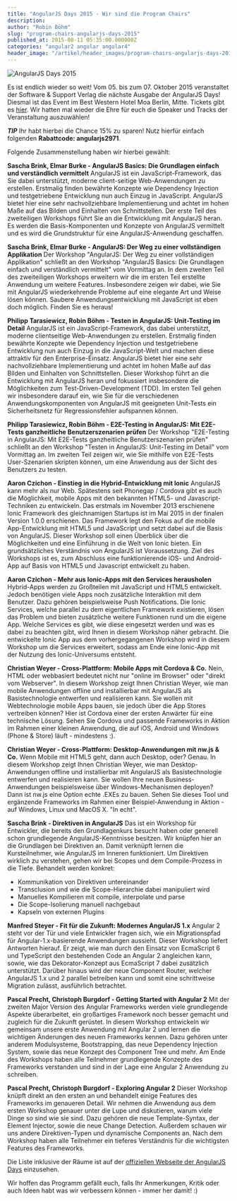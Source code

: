 ```yaml
---
title: "AngularJS Days 2015 - Wir sind die Program Chairs"
description:
author: "Robin Böhm"
slug: "program-chairs-angularjs-days-2015"
published_at: 2015-08-11 05:35:00.000000Z
categories: "angular2 angular angular4"
header_image: "/artikel/header_images/program-chairs-angularjs-days-2015.jpg"
---
```


![AngularJS Days 2015](/artikel/program-chairs-angularjs-days-2015/Screen_Shot_2015-08-11_at_07.52.15.png)

Es ist endlich wieder so weit! Vom 05. bis zum 07. Oktober 2015 veranstaltet der Software & Support Verlag die nächste Ausgabe der AngularJS Days!
Diesmal ist das Event im Best Western Hotel Moa Berlin, Mitte. Tickets gibt es [hier](http://angularjs-days.de/2015fall/preise-anmeldung). Wir hatten mal wieder die Ehre für euch die Speaker und Tracks der Veranstaltung auszuwählen!

***TIP***
Ihr habt hierbei die Chance 15% zu sparen! Nutz hierfür einfach folgenden **Rabattcode: angularjs2971**.

Folgende Zusammenstellung haben wir hierbei gewählt:

**Sascha Brink, Elmar Burke - AngularJS Basics: Die Grundlagen einfach und verständlich vermittelt**
AngularJS ist ein JavaScript-Framework, das Sie dabei unterstützt, moderne client-seitige Web-Anwendungen zu erstellen. Erstmalig finden bewährte Konzepte wie Dependency Injection und testgetriebene Entwicklung nun auch Einzug in JavaScript. AngularJS bietet hier eine sehr nachvollziehbare Implementierung und achtet im hohen Maße auf das Bilden und Einhalten von Schnittstellen. Der erste Teil des zweiteiligen Workshops führt Sie an die Entwicklung mit AngularJS heran. Es werden die Basis-Komponenten und Konzepte von AngularJS vermittelt und es wird die Grundstruktur für eine AngularJS-Anwendung geschaffen.

**Sascha Brink, Elmar Burke - AngularJS: Der Weg zu einer vollständigen Applikation**
Der Workshop "AngularJS: Der Weg zu einer vollständigen Applikation" schließt an den Workshop "AngularJS Basics: Die Grundlagen einfach und verständlich vermittelt" vom Vormittag an. In dem zweiten Teil des zweiteiligen Workshops erweitern wir die im ersten Teil erstellte Anwendung um weitere Features. Insbesondere zeigen wir dabei, wie Sie mit AngularJS wiederkehrende Probleme auf eine elegante Art und Weise lösen können. Saubere Anwendungsentwicklung mit JavaScript ist eben doch möglich. Finden Sie es heraus!

**Philipp Tarasiewicz, Robin Böhm - Testen in AngularJS: Unit-Testing im Detail**
AngularJS ist ein JavaScript-Framework, das dabei unterstützt, moderne clientseitige Web-Anwendungen zu erstellen. Erstmalig finden bewährte Konzepte wie Dependency Injection und testgetriebene Entwicklung nun auch Einzug in die JavaScript-Welt und machen diese attraktiv für den Enterprise-Einsatz. AngularJS bietet hier eine sehr nachvollziehbare Implementierung und achtet im hohen Maße auf das Bilden und Einhalten von Schnittstellen. Dieser Workshop führt an die Entwicklung mit AngularJS heran und fokussiert insbesondere die Möglichkeiten zum Test-Driven-Development (TDD). Im ersten Teil gehen wir insbesondere darauf ein, wie Sie für die verschiedenen Anwendungskomponenten von AngularJS mit geeigneten Unit-Tests ein Sicherheitsnetz für Regressionsfehler aufspannen können.

**Philipp Tarasiewicz, Robin Böhm - E2E-Testing in AngularJS: Mit E2E-Tests ganzheitliche Benutzerszenarien prüfen**
Der Workshop "E2E-Testing in AngularJS: Mit E2E-Tests ganzheitliche Benutzerszenarien prüfen" schließt an den Workshop "Testen in AngularJS: Unit-Testing im Detail" vom Vormittag an. Im zweiten Teil zeigen wir, wie Sie mithilfe von E2E-Tests User-Szenarien skripten können, um eine Anwendung aus der Sicht des Benutzers zu testen.

**Aaron Czichon - Einstieg in die Hybrid-Entwicklung mit Ionic**
AngularJS kann mehr als nur Web. Spätestens seit Phonegap / Cordova gibt es auch die Möglichkeit, mobile Apps mit den bekannten HTML5- und Javascript-Techniken zu entwickeln. Das erstmals im November 2013 erschienene Ionic Framework des gleichnamigen Startups ist im Mai 2015 in der finalen Version 1.0.0 erschienen. Das Framework legt den Fokus auf die mobile App-Entwicklung mit HTML5 und JavaScript und setzt dabei auf die Basis von AngularJS. Dieser Workshop soll einen Überblick über die Möglichkeiten und eine Einführung in die Welt von Ionic bieten. Ein grundsätzliches Verständnis von AngularJS ist Voraussetzung. Ziel des Workshops ist es, zum Abschluss eine funktionierende iOS- und Android-App auf Basis von HTML5 und Javascript entwickelt zu haben.

**Aaron Czichon - Mehr aus Ionic-Apps mit den Services herausholen**
Hybrid-Apps werden zu Großteilen mit JavaScript und HTML5 entwickelt. Jedoch benötigen viele Apps noch zusätzliche Interaktion mit dem Benutzer. Dazu gehören beispielsweise Push Notifications. Die Ionic Services, welche parallel zu dem eigentlichen Framework existieren, lösen das Problem und bieten zusätzliche weitere Funktionen rund um die eigene App. Welche Services es gibt, wie diese eingesetzt werden und was es dabei zu beachten gibt, wird Ihnen in diesem Workshop näher gebracht. Die entwickelte Ionic App aus dem vorhergegangenen Workshop wird in diesem Workshop um die Services erweitert, sodass am Ende eine Ionic-App mit der Nutzung des Ionic-Universums entsteht.

**Christian Weyer - Cross-Plattform: Mobile Apps mit Cordova & Co.**
Nein, HTML oder webbasiert bedeutet nicht nur "online im Browser" oder "direkt vom Webserver". In diesem Workshop zeigt Ihnen Christian Weyer, wie man mobile Anwendungen offline und installierbar mit AngularJS als Basistechnologie entwerfen und realisieren kann. Sie wollen mit Webtechnologie mobile Apps bauen, sie jedoch über die App Stores vertreiben können? Hier ist Cordova einer der ersten Anwärter für eine technische Lösung. Sehen Sie Cordova und passende Frameworks in Aktion im Rahmen einer kleinen Anwendung, die auf iOS, Android und Windows (Phone & Store) läuft - mindestens :).

**Christian Weyer - Cross-Plattform: Desktop-Anwendungen mit nw.js & Co.**
Wenn Mobile mit HTML5 geht, dann auch Desktop, oder? Genau. In diesem Workshop zeigt Ihnen Christian Weyer, wie man Desktop-Anwendungen offline und installierbar mit AngularJS als Basistechnologie entwerfen und realisieren kann. Sie wollen Ihre neuen Business-Anwendungen beispielsweise über Windows-Mechanismen deployen? Dann ist nw.js eine Option echte .EXEs zu bauen. Sehen Sie dieses Tool und ergänzende Frameworks im Rahmen einer Beispiel-Anwendung in Aktion - auf Windows, Linux und MacOS X. "In echt".

**Sascha Brink - Direktiven in AngularJS**
Das ist ein Workshop für Entwickler, die bereits den Grundlagenkurs besucht haben oder generell schon grundlegende AngularJS-Kenntnisse besitzen. Wir knüpfen hier an die Grundlagen bei Direktiven an. Damit verknüpft lernen die Kursteilnehmer, wie AngularJS im Inneren funktioniert. Um Direktiven wirklich zu verstehen, gehen wir bei Scopes und dem Compile-Prozess in die Tiefe. Behandelt werden konkret:
 * Kommunikation von Direktiven untereinander
 * Transclusion und wie die Scope-Hierarchie dabei manipuliert wird
 * Manuelles Kompilieren mit compile, interpolate und parse
 * Die Scope-Isolierung manuell nachgebaut
 * Kapseln von externen Plugins

**Manfred Steyer - Fit für die Zukunft: Modernes AngularJS 1.x**
Angular 2 steht vor der Tür und viele Entwickler fragen sich, wie ein Migrationspfad für Angular-1.x-basierende Anwendungen aussieht. Dieser Workshop liefert Antworten hierauf. Er zeigt, wie man durch den Einsatz von EcmaScript 6 und TypeScript den bestehenden Code an Angular 2 angleichen kann, sowie, wie das Dekorator-Konzept aus EcmaScript 7 dabei zusätzlich unterstützt. Darüber hinaus wird der neue Component Router, welcher AngularJS 1.x und 2 parallel betreiben kann und somit eine schrittweise Migration zulässt, ausführlich betrachtet.

**Pascal Precht, Christoph Burgdorf - Getting Started with Angular 2**
Mit der zweiten Major Version des Angular Frameworks werden viele grundlegende Aspekte überarbeitet, ein großartiges Framework noch besser gemacht und zugleich für die Zukunft gerüstet. In diesem Workshop entwickeln wir gemeinsam unsere erste Anwendung mit Angular 2 und lernen die wichtigen Änderungen des neuen Frameworks kennen. Dazu gehören unter anderem Modulsysteme, Bootstrapping, das neue Dependency Injection System, sowie das neue Konzept des Component Tree und mehr. Am Ende des Workshops haben alle Teilnehmer grundlegende Konzepte des Frameworks verstanden und sind in der Lage eine Angular 2 Anwendung zu schreiben.

**Pascal Precht, Christoph Burgdorf - Exploring Angular 2**
Dieser Workshop knüpft direkt an den ersten an und behandelt einige Features des Frameworks im genaueren Detail. Wir nehmen die Anwendung aus dem ersten Workshop genauer unter die Lupe und diskutieren, warum viele Dinge so sind wie sie sind. Dazu gehören die neue Template-Syntax, der Element Injector, sowie die neue Change Detection. Außerdem schauen wir uns andere Direktiven-Typen und dynamische Components an. Nach dem Workshop haben alle Teilnehmer ein tieferes Verständnis für die wichtigsten Features des Frameworks.


Die Liste inklusive der Räume ist auf der [offiziellen Webseite der AngularJS Days](http://angularjs-days.de/2015fall/zeitplaner) einzusehen.

Wir hoffen das Programm gefällt euch, falls Ihr Anmerkungen, Kritik oder auch Ideen habt was wir verbessern können - immer her damit! :)